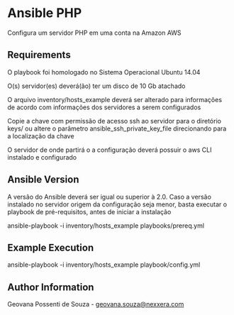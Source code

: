 Ansible PHP
===========

Configura um servidor PHP em uma conta na Amazon AWS

Requirements
------------

O playbook foi homologado no Sistema Operacional Ubuntu 14.04

O(s) servidor(es) deverá(ão) ter um disco de 10 Gb atachado

O arquivo inventory/hosts_example deverá ser alterado para informações de acordo com informações dos servidores a serem configurados

Copie a chave com permissão de acesso ssh ao servidor para o diretório keys/ ou altere o parâmetro ansible_ssh_private_key_file direcionando para a localização da chave

O servidor de onde partirá o a configuração deverá possuir o aws CLI instalado e configurado

Ansible Version
----------------

A versão do Ansible deverá ser igual ou superior à 2.0. Caso a versão instalado no servidor origem da configuração seja menor, basta executar o playbook de pré-requisitos, antes de iniciar a instalação

ansible-playbook -i inventory/hosts_example playbooks/prereq.yml

Example Execution
----------------

ansible-playbook -i inventory/hosts_example playbook/config.yml

Author Information
------------------
Geovana Possenti de Souza - geovana.souza@nexxera.com
